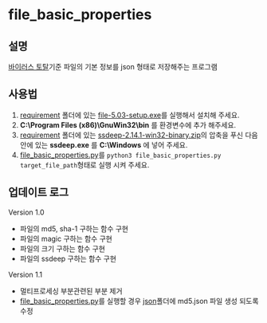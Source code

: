 # file_basic_properties

## 설명
[바이러스 토탈](https://www.virustotal.com/)기준 파일의 기본 정보를 json 형태로 저장해주는 프로그램

## 사용법
1. [requirement](./requirement) 폴더에 있는 [file-5.03-setup.exe](./requirement/file-5.03-setup.exe)를 실행해서 설치해 주세요.
2. **C:\Program Files (x86)\GnuWin32\bin** 를 환경변수에 추가 해주세요.
3. [requirement](./requirement) 폴더에 있는 [ssdeep-2.14.1-win32-binary.zip](./requirement/ssdeep-2.14.1-win32-binary.zip)의 압축을 푸신 다음 안에 있는 **ssdeep.exe** 를 **C:\Windows** 에 넣어 주세요.
4. [file_basic_properties.py](file_basic_properties.py)를 `python3 file_basic_properties.py target_file_path`형태로 실행 시켜 주세요.

## 업데이트 로그

Version 1.0
* 파일의 md5, sha-1 구하는 함수 구현
* 파일의 magic 구하는 함수 구현
* 파일의 크기 구하는 함수 구현
* 파일의 ssdeep 구하는 함수 구현

Version 1.1
* 멀티프로세싱 부분관련된 부분 제거
* [file_basic_properties.py](file_basic_properties.py)를 실행할 경우 [json](./json)폴더에 md5.json 파일 생성 되도록 수정
